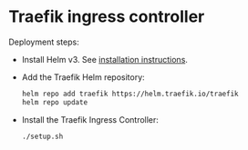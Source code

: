 # Traefik ingress controller

Deployment steps:

* Install Helm v3. See [installation instructions](https://v3.helm.sh/docs/intro/install).

* Add the Traefik Helm repository:

    ```bash
    helm repo add traefik https://helm.traefik.io/traefik
    helm repo update
    ```

* Install the Traefik Ingress Controller:

    ```bash
    ./setup.sh
    ```
